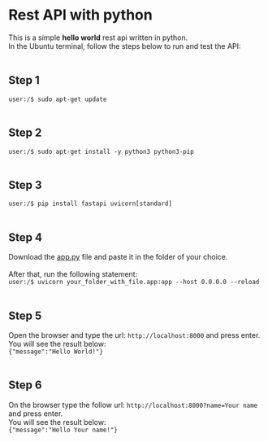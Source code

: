# Rest API with python
This is a simple **hello world** rest api written in python.
<br>
In the Ubuntu terminal, follow the steps below to run and test the API:
<br>
<br>
## Step 1
`user:/$ sudo apt-get update`
<br>
<br>
## Step 2
`user:/$ sudo apt-get install -y python3 python3-pip`
<br>
<br>
## Step 3
`user:/$ pip install fastapi uvicorn[standard]`
<br>
<br>
## Step 4
Download the [app.py](https://github.com/clebersonp/simple-rest-api-python/blob/main/app.py) file and paste it in the folder of your choice.
<br>
<br>
After that, run the following statement:
<br>
`user:/$ uvicorn your_folder_with_file.app:app --host 0.0.0.0 --reload`
<br>
<br>
## Step 5
Open the browser and type the url: `http://localhost:8000` and press enter.
<br>
You will see the result below:
<br>
`{"message":"Hello World!"}`
<br>
<br>
## Step 6
On the browser type the follow url: `http://localhost:8000?name=Your name` and press enter.
<br>
You will see the result below:
<br>
`{"message":"Hello Your name!"}`
